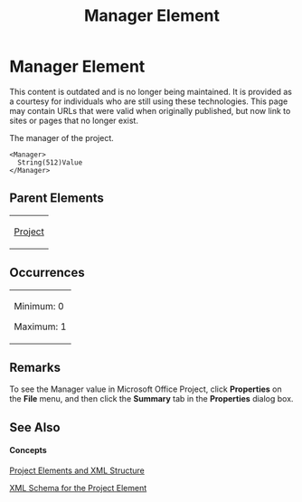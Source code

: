 ﻿---
title: Manager Element
TOCTitle: Manager Element
ms:assetid: c1930e60-ec58-4230-9f22-33abc01fd4f7
ms:mtpsurl: https://msdn.microsoft.com/en-us/library/Bb968670(v=office.12)
ms:contentKeyID: 13188360
ms.date: 05/05/2014
mtps_version: v=office.12
f1_keywords:
- Manager element
---

# Manager Element

This content is outdated and is no longer being maintained. It is provided as a courtesy for individuals who are still using these technologies. This page may contain URLs that were valid when originally published, but now link to sites or pages that no longer exist.

The manager of the project.

    <Manager>
      String(512)Value
    </Manager>

## Parent Elements

<table>
<colgroup>
<col style="width: 100%" />
</colgroup>
<tbody>
<tr class="odd">
<td><p><a href="bb968701(v=office.12).md">Project</a></p></td>
</tr>
</tbody>
</table>

## Occurrences

<table>
<colgroup>
<col style="width: 100%" />
</colgroup>
<tbody>
<tr class="odd">
<td><p>Minimum: 0</p>
<p>Maximum: 1</p></td>
</tr>
</tbody>
</table>

## Remarks

To see the Manager value in Microsoft Office Project, click **Properties** on the **File** menu, and then click the **Summary** tab in the **Properties** dialog box.

## See Also

#### Concepts

[Project Elements and XML Structure](bb968439\(v=office.12\).md)

[XML Schema for the Project Element](bb968695\(v=office.12\).md)

